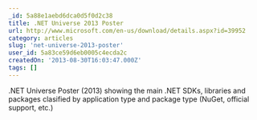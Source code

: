 ```yaml
---
_id: 5a88e1aebd6dca0d5f0d2c38
title: .NET Universe 2013 Poster
url: http://www.microsoft.com/en-us/download/details.aspx?id=39952
category: articles
slug: 'net-universe-2013-poster'
user_id: 5a83ce59d6eb0005c4ecda2c
createdOn: '2013-08-30T16:03:47.000Z'
tags: []
---
```


.NET Universe Poster (2013) showing the main .NET SDKs, libraries and packages clasified by application type and package type (NuGet, official support, etc.)
